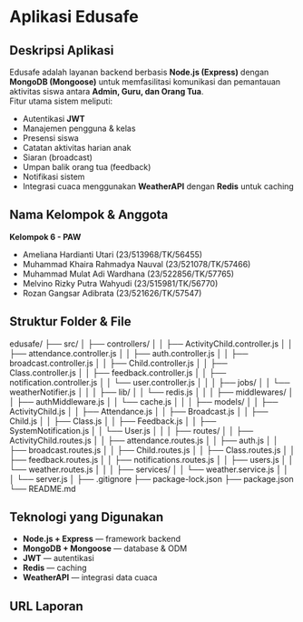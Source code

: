 # Aplikasi Edusafe

## Deskripsi Aplikasi
Edusafe adalah layanan backend berbasis **Node.js (Express)** dengan **MongoDB (Mongoose)** untuk memfasilitasi komunikasi dan pemantauan aktivitas siswa antara **Admin, Guru, dan Orang Tua**.  
Fitur utama sistem meliputi:
- Autentikasi **JWT**
- Manajemen pengguna & kelas
- Presensi siswa
- Catatan aktivitas harian anak
- Siaran (broadcast)
- Umpan balik orang tua (feedback)
- Notifikasi sistem
- Integrasi cuaca menggunakan **WeatherAPI** dengan **Redis** untuk caching

## Nama Kelompok & Anggota
**Kelompok 6 - PAW**
- Ameliana Hardianti Utari (23/513968/TK/56455)
- Muhammad Khaira Rahmadya Nauval (23/521078/TK/57466)
- Muhammad Mulat Adi Wardhana (23/522856/TK/57765)
- Melvino Rizky Putra Wahyudi (23/515981/TK/56770)
- Rozan Gangsar Adibrata (23/521626/TK/57547)

## Struktur Folder & File

edusafe/
├── src/
│ ├── controllers/
│ │ ├── ActivityChild.controller.js
│ │ ├── attendance.controller.js
│ │ ├── auth.controller.js
│ │ ├── broadcast.controller.js
│ │ ├── Child.controller.js
│ │ ├── Class.controller.js
│ │ ├── feedback.controller.js
│ │ ├── notification.controller.js
│ │ └── user.controller.js
│ │
│ ├── jobs/
│ │ └── weatherNotifier.js
│ │
│ ├── lib/
│ │ └── redis.js
│ │
│ ├── middlewares/
│ │ ├── authMiddleware.js
│ │ └── cache.js
│ │
│ ├── models/
│ │ ├── ActivityChild.js
│ │ ├── Attendance.js
│ │ ├── Broadcast.js
│ │ ├── Child.js
│ │ ├── Class.js
│ │ ├── Feedback.js
│ │ ├── SystemNotification.js
│ │ └── User.js
│ │
│ ├── routes/
│ │ ├── ActivityChild.routes.js
│ │ ├── attendance.routes.js
│ │ ├── auth.js
│ │ ├── broadcast.routes.js
│ │ ├── Child.routes.js
│ │ ├── Class.routes.js
│ │ ├── feedback.routes.js
│ │ ├── notifications.routes.js
│ │ ├── users.js
│ │ └── weather.routes.js
│ │
│ ├── services/
│ │ └── weather.service.js
│ │
│ └── server.js
│
├── .gitignore
├── package-lock.json
├── package.json
└── README.md

## Teknologi yang Digunakan  
- **Node.js + Express** — framework backend  
- **MongoDB + Mongoose** — database & ODM  
- **JWT** — autentikasi  
- **Redis** — caching  
- **WeatherAPI** — integrasi data cuaca 

## URL Laporan

